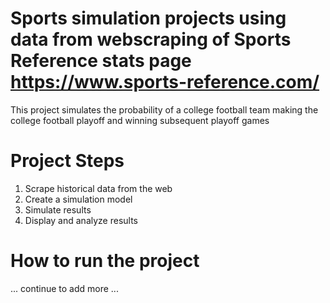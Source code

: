 # Sports simulation projects using data from webscraping of Sports Reference stats page https://www.sports-reference.com/
This project simulates the probability of a college football team making the college football playoff and winning subsequent playoff games

# Project Steps
1. Scrape historical data from the web
2. Create a simulation model
3. Simulate results
4. Display and analyze results

# How to run the project
... continue to add more ...